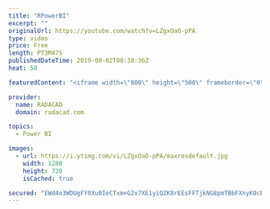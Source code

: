 ```yaml
---
title: "RPowerBI"
excerpt: ""
originalUrl: https://youtube.com/watch?v=LZgxOaO-pPA
type: video
price: Free
length: PT3M47S
publishedDateTime: 2019-08-02T00:38:36Z
heat: 50

featuredContent: "<iframe width=\"800\" height=\"500\" frameborder=\"0\" src=\"https://www.youtube.com/embed/LZgxOaO-pPA\" allow=\"accelerometer; autoplay; encrypted-media; gyroscope; picture-in-picture\" allowfullscreen></iframe>"

provider:
  name: RADACAD
  domain: radacad.com

topics:
  - Power BI

images:
  - url: https://i.ytimg.com/vi/LZgxOaO-pPA/maxresdefault.jpg
    width: 1280
    height: 720
    isCached: true

secured: "EWd4o3WDUgFY0Xu0IeCTxm+G2x7XE1yiQZK8rEEsFFTjkNG8pmTBbFXnyK0cE6gwFFW75y5xKDZqKC7idal86rAhMba1YZZ+l7ea7ok6ndYzoOSKxZQ76JHW90OaP2JienxSVQNOp97Os3Cfdl64MJN6fpr5Wyh0QvaPz9xLymkWIFsTyUq/b1bNmqEAqV2Ikg9mGnuXBGaZVXM7aBsv8nuGKteb+xhuRuxNIgchHMWED32Yybgug5QzN+MYx22AsgLh3mK2sL2KF2qC544yEuzr3Nnz8is33cFqgk4b87N4jXMgPyV6egOFD5tlooVM9WaVoO9OnTSiWWo+QNhctT4ZhhHWNvyiNN4d1QejnqT5iAAfCDCE5U/1YbWYsdSlI93RUsONl5/WgaP9x8FWaLRk6e6dx/xW15dIjVHeXn4=;sMr9AuCAUWFpphf+Ew3kVQ=="
---
```


